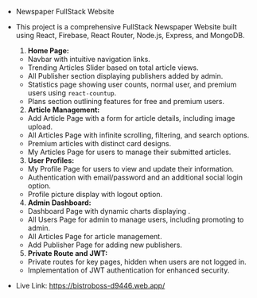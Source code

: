 - Newspaper FullStack Website

- This project is a comprehensive FullStack Newspaper Website built using React, Firebase, React Router, Node.js, Express, and MongoDB.

    1. **Home Page:**
   - Navbar with intuitive navigation links.
   - Trending Articles Slider based on total article views.
   - All Publisher section displaying publishers added by admin.
   - Statistics page showing user counts, normal user, and premium users using `react-countup`.
   - Plans section outlining features for free and premium users.
 
   2. **Article Management:**
   - Add Article Page with a form for article details, including image upload.
   - All Articles Page with infinite scrolling, filtering, and search options.
   - Premium articles with distinct card designs.
   - My Articles Page for users to manage their submitted articles.

   3. **User Profiles:**
   - My Profile Page for users to view and update their information.
   - Authentication with email/password and an additional social login option.
   - Profile picture display with logout option.

   4. **Admin Dashboard:**
   - Dashboard Page with dynamic charts displaying .
   - All Users Page for admin to manage users, including promoting to admin.
   - All Articles Page for article management.
   - Add Publisher Page for adding new publishers.

   5. **Private Route and JWT:**
  - Private routes for key pages, hidden when users are not logged in.
  - Implementation of JWT authentication for enhanced security.


 -  Live Link: https://bistroboss-d9446.web.app/